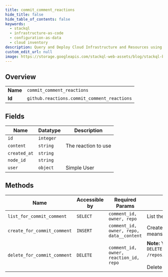 ```yaml
---
title: commit_comment_reactions
hide_title: false
hide_table_of_contents: false
keywords:
  - stackql
  - infrastructure-as-code
  - configuration-as-data
  - cloud inventory
description: Query and Deploy Cloud Infrastructure and Resources using SQL
custom_edit_url: null
image: https://storage.googleapis.com/stackql-web-assets/blog/stackql-blog-post-featured-image.png
---
```

  
    

## Overview
<table><tbody>
<tr><td><b>Name</b></td><td><code>commit_comment_reactions</code></td></tr>
<tr><td><b>Id</b></td><td><code>github.reactions.commit_comment_reactions</code></td></tr>
</tbody></table>

## Fields
| Name | Datatype | Description |
| ---- | -------- | ----------- |
| `id` | `integer` |  |
| `content` | `string` | The reaction to use |
| `created_at` | `string` |  |
| `node_id` | `string` |  |
| `user` | `object` | Simple User |
## Methods
| Name | Accessible by | Required Params | Description |
| ---- | ------------- | --------------- | ----------- |
| `list_for_commit_comment` | `SELECT` | `comment_id, owner, repo` | List the reactions to a [commit comment](https://docs.github.com/rest/reference/repos#comments). |
| `create_for_commit_comment` | `INSERT` | `comment_id, owner, repo, data__content` | Create a reaction to a [commit comment](https://docs.github.com/rest/reference/repos#comments). A response with an HTTP `200` status means that you already added the reaction type to this commit comment. |
| `delete_for_commit_comment` | `DELETE` | `comment_id, owner, reaction_id, repo` | **Note:** You can also specify a repository by `repository_id` using the route `DELETE /repositories/:repository_id/comments/:comment_id/reactions/:reaction_id`.<br /><br />Delete a reaction to a [commit comment](https://docs.github.com/rest/reference/repos#comments). |
